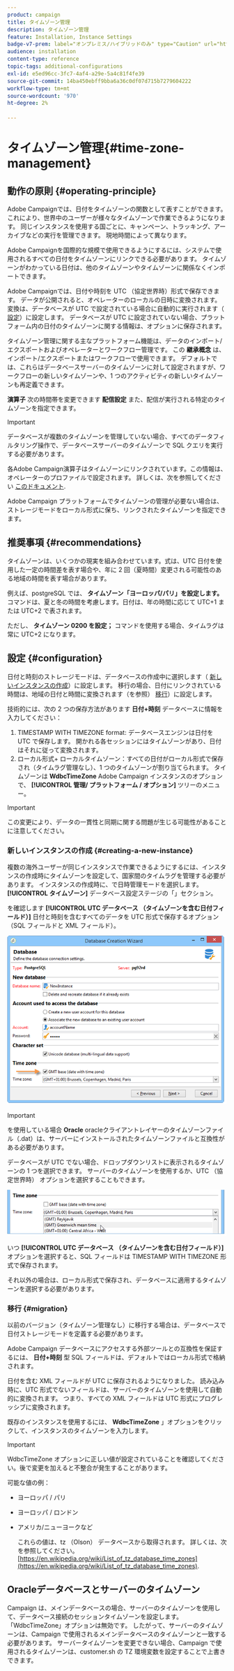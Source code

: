 ```yaml
---
product: campaign
title: タイムゾーン管理
description: タイムゾーン管理
feature: Installation, Instance Settings
badge-v7-prem: label="オンプレミス/ハイブリッドのみ" type="Caution" url="https://experienceleague.adobe.com/docs/campaign-classic/using/installing-campaign-classic/architecture-and-hosting-models/hosting-models-lp/hosting-models.html?lang=ja" tooltip="オンプレミスデプロイメントとハイブリッドデプロイメントにのみ適用されます"
audience: installation
content-type: reference
topic-tags: additional-configurations
exl-id: e5ed96cc-3fc7-4af4-a29e-5a4c81f4fe39
source-git-commit: 14ba450ebff9bba6a36c0df07d715b7279604222
workflow-type: tm+mt
source-wordcount: '970'
ht-degree: 2%

---
```


# タイムゾーン管理{#time-zone-management}



## 動作の原則 {#operating-principle}

Adobe Campaignでは、日付をタイムゾーンの関数として表すことができます。これにより、世界中のユーザーが様々なタイムゾーンで作業できるようになります。 同じインスタンスを使用する国ごとに、キャンペーン、トラッキング、アーカイブなどの実行を管理できます。 現地時間によって異なります。

Adobe Campaignを国際的な規模で使用できるようにするには、システムで使用されるすべての日付をタイムゾーンにリンクできる必要があります。 タイムゾーンがわかっている日付は、他のタイムゾーンやタイムゾーンに関係なくインポートできます。

Adobe Campaignでは、日付や時刻を UTC （協定世界時）形式で保存できます。 データが公開されると、オペレーターのローカルの日時に変換されます。 変換は、データベースが UTC で設定されている場合に自動的に実行されます（ [設定](#configuration)）に設定します。 データベースが UTC に設定されていない場合、プラットフォーム内の日付のタイムゾーンに関する情報は、オプションに保存されます。

タイムゾーン管理に関する主なプラットフォーム機能は、データのインポート/エクスポートおよびオペレーターとワークフロー管理です。 この **継承概念** は、インポート/エクスポートまたはワークフローで使用できます。 デフォルトでは、これらはデータベースサーバーのタイムゾーンに対して設定されますが、ワークフローの新しいタイムゾーンや、1 つのアクティビティの新しいタイムゾーンも再定義できます。

**演算子** 次の時間帯を変更できます **配信設定** また、配信が実行される特定のタイムゾーンを指定できます。

>[!IMPORTANT]
>
>データベースが複数のタイムゾーンを管理していない場合、すべてのデータフィルタリング操作で、データベースサーバーのタイムゾーンで SQL クエリを実行する必要があります。

各Adobe Campaign演算子はタイムゾーンにリンクされています。この情報は、オペレーターのプロファイルで設定されます。 詳しくは、次を参照してください [このドキュメント](../../platform/using/access-management.md).

Adobe Campaign プラットフォームでタイムゾーンの管理が必要ない場合は、ストレージモードをローカル形式に保ち、リンクされたタイムゾーンを指定できます。

## 推奨事項 {#recommendations}

タイムゾーンは、いくつかの現実を組み合わせています。式は、UTC 日付を使用した一定の時間差を表す場合や、年に 2 回（夏時間）変更される可能性のある地域の時間を表す場合があります。

例えば、postgreSQL では、 **タイムゾーン「ヨーロッパ/パリ」を設定します。** コマンドは、夏と冬の時間を考慮します。日付は、年の時間に応じて UTC+1 または UTC+2 で表されます。

ただし、 **タイムゾーン 0200 を設定；** コマンドを使用する場合、タイムラグは常に UTC+2 になります。

## 設定 {#configuration}

日付と時刻のストレージモードは、データベースの作成中に選択します（ [新しいインスタンスの作成](#creating-a-new-instance)）に設定します。 移行の場合、日付にリンクされている時間は、地域の日付と時間に変換されます（を参照） [移行](#migration)）に設定します。

技術的には、次の 2 つの保存方法があります **日付+時刻** データベースに情報を入力してください：

1. TIMESTAMP WITH TIMEZONE format: データベースエンジンは日付を UTC で保存します。 開かれる各セッションにはタイムゾーンがあり、日付はそれに従って変換されます。
1. ローカル形式+ ローカルタイムゾーン：すべての日付がローカル形式で保存され（タイムラグ管理なし）、1 つのタイムゾーンが割り当てられます。 タイムゾーンは **WdbcTimeZone** Adobe Campaign インスタンスのオプションで、 **[!UICONTROL 管理/ プラットフォーム / オプション]** ツリーのメニュー。

>[!IMPORTANT]
>
>この変更により、データの一貫性と同期に関する問題が生じる可能性があることに注意してください。

### 新しいインスタンスの作成 {#creating-a-new-instance}

複数の海外ユーザーが同じインスタンスで作業できるようにするには、インスタンスの作成時にタイムゾーンを設定して、国家間のタイムラグを管理する必要があります。 インスタンスの作成時に、で日時管理モードを選択します。 **[!UICONTROL タイムゾーン]** データベース設定ステージの「」セクション。

を確認します **[!UICONTROL UTC データベース （タイムゾーンを含む日付フィールド）]** 日付と時刻を含むすべてのデータを UTC 形式で保存するオプション （SQL フィールドと XML フィールド）。

![](assets/install_wz_select_utc_option.png)

>[!IMPORTANT]
>
>を使用している場合 **Oracle** oracleクライアントレイヤーのタイムゾーンファイル（.dat）は、サーバーにインストールされたタイムゾーンファイルと互換性がある必要があります。

データベースが UTC でない場合、ドロップダウンリストに表示されるタイムゾーンの 1 つを選択できます。 サーバーのタイムゾーンを使用するか、UTC （協定世界時） オプションを選択することもできます。

![](assets/install_wz_unselect_utc_option.png)

いつ **[!UICONTROL UTC データベース （タイムゾーンを含む日付フィールド）]** オプションを選択すると、SQL フィールドは TIMESTAMP WITH TIMEZONE 形式で保存されます。

それ以外の場合は、ローカル形式で保存され、データベースに適用するタイムゾーンを選択する必要があります。

### 移行 {#migration}

以前のバージョン（タイムゾーン管理なし）に移行する場合は、データベースで日付ストレージモードを定義する必要があります。

Adobe Campaign データベースにアクセスする外部ツールとの互換性を保証するには、 **日付+時刻** 型 SQL フィールドは、デフォルトではローカル形式で格納されます。

日付を含む XML フィールドが UTC に保存されるようになりました。 読み込み時に、UTC 形式でないフィールドは、サーバーのタイムゾーンを使用して自動的に変換されます。 つまり、すべての XML フィールドは UTC 形式にプログレッシブに変換されます。

既存のインスタンスを使用するには、 **WdbcTimeZone** 」オプションをクリックして、インスタンスのタイムゾーンを入力します。

>[!IMPORTANT]
>
>WdbcTimeZone オプションに正しい値が設定されていることを確認してください。後で変更を加えると不整合が発生することがあります。

可能な値の例：

* ヨーロッパ / パリ
* ヨーロッパ / ロンドン
* アメリカ/ニューヨークなど

  これらの値は、tz （Olson） データベースから取得されます。 詳しくは、次を参照してください。 [https://en.wikipedia.org/wiki/List_of_tz_database_time_zones](https://en.wikipedia.org/wiki/List_of_tz_database_time_zones).

## Oracleデータベースとサーバーのタイムゾーン

Campaign は、メインデータベースの場合、サーバーのタイムゾーンを使用して、データベース接続のセッションタイムゾーンを設定します。 「WdbcTimeZone」オプションは無効です。 したがって、サーバーのタイムゾーンは、Campaign で使用されるメインデータベースのタイムゾーンと一致する必要があります。 サーバータイムゾーンを変更できない場合、Campaign で使用されるタイムゾーンは、customer.sh の TZ 環境変数を設定することで上書きできます。